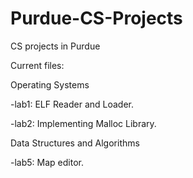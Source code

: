 Purdue-CS-Projects
==================

CS projects in Purdue

Current files:

Operating Systems

  -lab1: ELF Reader and Loader.
  
  -lab2: Implementing Malloc Library.

Data Structures and Algorithms
  
  -lab5: Map editor.
  